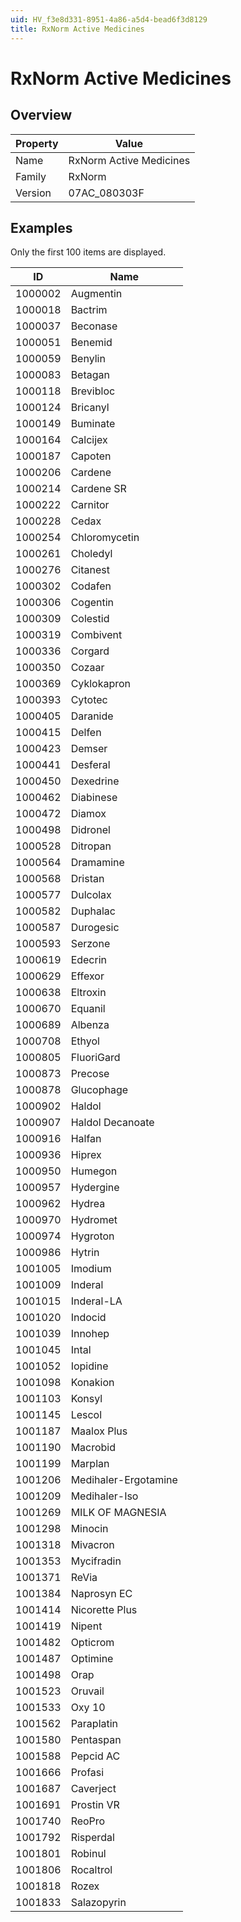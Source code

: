```yaml
---
uid: HV_f3e8d331-8951-4a86-a5d4-bead6f3d8129
title: RxNorm Active Medicines
---
```


# RxNorm Active Medicines

## Overview

Property|Value
---|--- 
Name|RxNorm Active Medicines 
Family|RxNorm 
Version|07AC_080303F

## Examples

Only the first 100 items are displayed. 

ID|Name
---|--- 
1000002|Augmentin 
1000018|Bactrim 
1000037|Beconase 
1000051|Benemid 
1000059|Benylin 
1000083|Betagan 
1000118|Brevibloc 
1000124|Bricanyl 
1000149|Buminate 
1000164|Calcijex 
1000187|Capoten 
1000206|Cardene 
1000214|Cardene SR 
1000222|Carnitor 
1000228|Cedax 
1000254|Chloromycetin 
1000261|Choledyl 
1000276|Citanest 
1000302|Codafen 
1000306|Cogentin 
1000309|Colestid 
1000319|Combivent 
1000336|Corgard 
1000350|Cozaar 
1000369|Cyklokapron 
1000393|Cytotec 
1000405|Daranide 
1000415|Delfen 
1000423|Demser 
1000441|Desferal 
1000450|Dexedrine 
1000462|Diabinese 
1000472|Diamox 
1000498|Didronel 
1000528|Ditropan 
1000564|Dramamine 
1000568|Dristan 
1000577|Dulcolax 
1000582|Duphalac 
1000587|Durogesic 
1000593|Serzone 
1000619|Edecrin 
1000629|Effexor 
1000638|Eltroxin 
1000670|Equanil 
1000689|Albenza 
1000708|Ethyol 
1000805|FluoriGard 
1000873|Precose 
1000878|Glucophage 
1000902|Haldol 
1000907|Haldol Decanoate 
1000916|Halfan 
1000936|Hiprex 
1000950|Humegon 
1000957|Hydergine 
1000962|Hydrea 
1000970|Hydromet 
1000974|Hygroton 
1000986|Hytrin 
1001005|Imodium 
1001009|Inderal 
1001015|Inderal-LA 
1001020|Indocid 
1001039|Innohep 
1001045|Intal 
1001052|Iopidine 
1001098|Konakion 
1001103|Konsyl 
1001145|Lescol 
1001187|Maalox Plus 
1001190|Macrobid 
1001199|Marplan 
1001206|Medihaler-Ergotamine 
1001209|Medihaler-Iso 
1001269|MILK OF MAGNESIA 
1001298|Minocin 
1001318|Mivacron 
1001353|Mycifradin 
1001371|ReVia 
1001384|Naprosyn EC 
1001414|Nicorette Plus 
1001419|Nipent 
1001482|Opticrom 
1001487|Optimine 
1001498|Orap 
1001523|Oruvail 
1001533|Oxy 10 
1001562|Paraplatin 
1001580|Pentaspan 
1001588|Pepcid AC 
1001666|Profasi 
1001687|Caverject 
1001691|Prostin VR 
1001740|ReoPro 
1001792|Risperdal 
1001801|Robinul 
1001806|Rocaltrol 
1001818|Rozex 
1001833|Salazopyrin